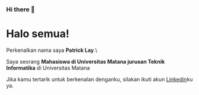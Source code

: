 ### Hi there 👋
# Halo semua! 

Perkenalkan nama saya **Patrick Lay**.\

Saya seorang **Mahasiswa di Universitas Matana jurusan Teknik Informatika** di Universitas Matana


Jika kamu tertarik untuk berkenalan denganku, silakan ikuti akun [Linkedin](https://www.linkedin.com/in/patrick-lay-a587ba214/)ku ya.
